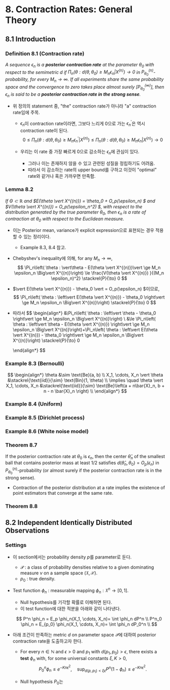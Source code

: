 # 8. Contraction Rates: General Theory
## 8.1 Introduction

### Definition 8.1 (Contraction rate)

*A sequence $\epsilon_n$ is a **posterior contraction rate** at the parameter $\theta_0$ with respect to the semimetric $d$ if $\Pi_n( \theta : d(\theta, \theta_0) \ge M_n \epsilon_n \vert X^{(n)} ) \to 0$ in $P_{\theta_0}^{(n)}$-probability, for every $M_n \to \infty$. If all experiments share the same probability space and the convergence to zero takes place almost surely $[P_{\theta_0}^{(\infty)}]$, then $\epsilon_n$ is said to be a **posterior contraction rate in the strong sense**.*

* 위 정의의 statement 중, "the" contraction rate가 아니라 "a" contraction rate임에 주목.

  * $\epsilon_n$이 contraction rate이라면, 그보다 느리게 0으로 가는 $\epsilon^\prime_n$은 역시 contraction rate이 된다.
    $$
    0 \le \Pi_n( \theta : d(\theta, \theta_0) \ge M_n \epsilon_n^\prime \vert X^{(n)}) \le \Pi_n( \theta : d(\theta, \theta_0) \ge M_n \epsilon_n \vert X^{(n)}) \to 0
    $$

  * 우리는 이 rate 중 가장 빠르게 0으로 감소하는 $\epsilon_n$에 관심이 있다.

    * 그러나 이는 존재하지 않을 수 있고 관련된 성질을 정립하기도 어려움.
    * 따라서 이 감소하는 rate의 upper bound를 구하고 이것이 "optimal" rate와 같거나 혹은 가까우면 만족함.

### Lemma 8.2

*If $\Theta \subset \mathbb R$ and $E(\theta \vert X^{(n)}) = \theta_0 + O_p(\epsilon_n) $ and $V(\theta \vert X^{(n)}) = O_p(\epsilon_n^2) $, with respect to the distribution generated by the true parameter $\theta_0$, then $\epsilon_n$ is a rate of contraction at $\theta_0$ with respect to the Euclidean measure.*

* 이는 Posterior mean, variance가 explicit expression으로 표현되는 경우 적용할 수 있는 정리이다.

  * Example 8.3, 8.4 참고.

* Chebyshev's inequality에 의해, for any $M_n \to \infty$,
  $$
  \Pi_n\left( \theta : \vert\theta - E(\theta \vert X^{(n)})\vert \ge M_n \epsilon_n \Big\vert X^{(n)}\right) \le \frac{V(\theta \vert X^{(n)}) }{(M_n \epsilon_n)^2} \stackrel{P}{\to} 0
  $$

* $\vert E(\theta \vert X^{(n)}) - \theta_0 \vert = O_p(\epsilon_n) $이므로,
  $$
  \Pi_n\left( \theta : \left\vert E(\theta \vert X^{(n)}) - \theta_0 \right\vert \ge M_n \epsilon_n \Big\vert X^{(n)}\right)  \stackrel{P}{\to} 0
  $$

* 따라서
  $$
  \begin{align*}
  &\Pi_n\left( \theta : \left\vert \theta - \theta_0 \right\vert \ge M_n \epsilon_n \Big\vert X^{(n)}\right) \\
  &\le \Pi_n\left( \theta : \left\vert \theta - E(\theta \vert X^{(n)}) \right\vert \ge M_n \epsilon_n \Big\vert X^{(n)}\right)+\Pi_n\left( \theta : \left\vert E(\theta \vert X^{(n)}) - \theta_0 \right\vert \ge M_n \epsilon_n \Big\vert X^{(n)}\right) \stackrel{P}{\to} 0 
  
  \end{align*}
  $$

### Example 8.3 (Bernoulli)

$$
\begin{align*}
\theta &\sim \text{Be}(a, b) \\
X_1, \cdots, X_n \vert \theta &\stackrel{\text{iid}}{\sim} \text{Bin}(1, \theta) \\
\implies \quad \theta \vert X_1, \cdots, X_n  &\stackrel{\text{iid}}{\sim} \text{Be}\left(a + n\bar{X}_n, b + n - n \bar{X}_n \right) \\
\end{align*}
$$

### Example 8.4 (Uniform)

### Example 8.5 (Dirichlet process)

### Example 8.6 (White noise model)

### 

### Theorem 8.7

If the posterior contraction rate at $\theta_0$ is $\epsilon_n$, then the center $\hat{\theta}_n$ of the smallest ball that contains posterior mass at least $1/2$ satisfies $d(\hat{\theta}_n, \theta_0 ) = O_p(\epsilon_n)$ in $P^{(n)}_{\theta_0}$-probability (or almost surely if the posterior contraction rate is in the strong sense).

* Contraction of the posterior distribution at a rate implies the existence of point estimators that converge at the same rate.

### Theorem 8.8





## 8.2 Independent Identically Distributed Observations

### Settings

* 이 section에서는 probability density $p$를 parameter로 둔다.

  * $\mathcal P$ : a class of probability densities relative to a given dominating measure $\nu$ on a sample space $(\mathfrak X,\mathscr X)$.
  * $p_0$ : true density.

* Test function $\phi_n$ : measurable mapping $\phi_n : \mathfrak X^n \to [0,1]$.

  * Null hypothesis를 기각할 확률로 이해하면 된다.
  * 이 test function에 대한 적분을 아래와 같이 나타낸다.

  $$
  P^n \phi_n = E_p \phi_n(X_1, \cdots, X_n)= \int \phi_n dP^n \\
  P^n_0 \phi_n = E_{p_0} \phi_n(X_1, \cdots, X_n)= \int \phi_n dP_0^n \\
  $$

* 아래 조건이 만족하는 metric $d$ on parameter space $\mathcal P$에 대하여 posterior contraction rate을 도출하고자 한다.

  * For every $n \in \mathbb N$ and $\epsilon > 0$ and $p_1$ with $d(p_1, p_0) > \epsilon$, there exists a **test** $\phi_n$ with, for some universal constants $\xi, K > 0$, 
    $$
    P_0^n \phi_n \le e^{-K n \epsilon^2}, \quad \sup_{d(p,p_1) < \xi \epsilon} P^n(1-\phi_n) \le e^{-K n \epsilon^2}.
    $$

  * Null hypothesis $P_0$는




























